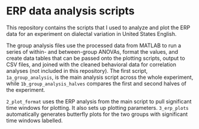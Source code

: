 # ERP data analysis scripts
 
This repository contains the scripts that I used to analyze and plot the ERP data for an experiment on dialectal variation in United States English.

The group analysis files use the processed data from MATLAB to run a series of within- and between-group ANOVAs, format the values, and create data tables that can be passed onto the plotting scripts, output to CSV files, and joined with the cleaned behavioral data for correlation analyses (not included in this repository). The first script, `1a_group_analysis`, is the main analysis script across the whole experiment, while `1b_group_analysis_halves` compares the first and second halves of the experiment.

`2_plot_format` uses the ERP analysis from the main script to pull significant time windows for plotting. It also sets up plotting parameters. `3_erp_plots` automatically generates butterfly plots for the two groups with significant time windows labelled.
